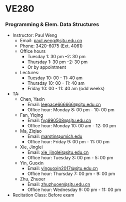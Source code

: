 # VE280
### Programming &amp; Elem. Data Structures

+ Instructor: Paul Weng 
  + Email: paul.weng@sjtu.edu.cn
  + Phone: 3420-6075 (Ext. 4061)
  + Office hours
    * Tuesday 1: 30 pm –2: 30 pm
    * Thursday 1: 30 pm –2: 30 pm
    * Or by appointment
  + Lectures:
    + Tuesday 10: 00 - 11: 40 am
    + Thursday 10: 00 - 11: 40 am
    + Friday 10: 00 - 11: 40 am (odd weeks)
+ TA: 
  + Chen, Yaxin
    * Email: leepace666666@sjtu.edu.cn 
    * Office hour: Monday 8: 00 pm - 10: 00 pm
  + Fan, Yiqing
    + Email: fyq990508@sjtu.edu.cn
    + Office hour: Monday 10: 00 am - 12: 00 pm
  + Ma, Ziqiao
    + Email: marstin@umich.edu 
    + Office hour: Friday 9: 00 pm - 11: 00 pm   
  + Xie, Jinglei
    * Email: xie_jinglei@sjtu.edu.cn
    * Office hour: Tuesday 3: 00 pm - 5: 00 pm
  + Yin, Guoxin  
    * Email: yinguoxin2017@sjtu.edu.cn 
    * Office hour: Thursday 7: 00 pm - 9: 00 pm
  + Zhu, Zhuoer
    * Email: zhuzhuoer@sjtu.edu.cn
    * Office hour: Wednesday 9: 00 pm - 11: 00 pm
+ Recitation Class:  Before exam
